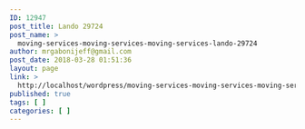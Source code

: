 ```yaml
---
ID: 12947
post_title: Lando 29724
post_name: >
  moving-services-moving-services-moving-services-lando-29724
author: mrgabonijeff@gmail.com
post_date: 2018-03-28 01:51:36
layout: page
link: >
  http://localhost/wordpress/moving-services-moving-services-moving-services-lando-29724/
published: true
tags: [ ]
categories: [ ]
---
```

